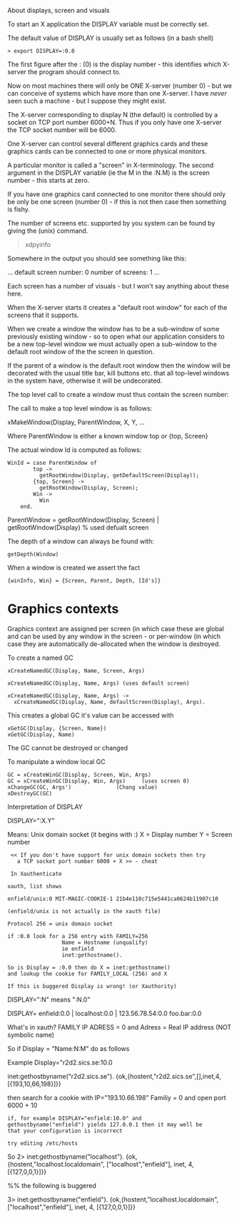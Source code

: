  About displays, screen and visuals

 To start an X application the DISPLAY variable must be correctly
set.

 The default value of DISPLAY is usually set as follows (in a bash
shell)

	> export DISPLAY=:0.0

 The first figure after the : (0) is the display number - this
identifies which X-server the program should connect to.

 Now on most machines there will only be ONE X-server (number 0) -
but we can conceive of systems which have more than one X-server. I
have *never* seen such a machine - but I suppose they might exist.

 The X-server corresponding to display N (the default) is controlled
by a socket on TCP port number 6000+N. Thus if you only have one
X-server the TCP socket number will be 6000.

 One X-server can control several different graphics cards and these
graphics cards can be connected to one or more physical monitors.

 A particular monitor is called a "screen" in X-terminology. The
second argument in the DISPLAY variable (ie the M in the :N.M) is the
screen number - this starts at zero.

 If you have one graphics card connected to one monitor there should
only be only be one screen (number 0) - if this is not then case then
something is fishy.

 The number of screens etc. supported by you system can be found by
giving the (unix) command.

  > xdpyinfo

 Somewhere in the output you should see something like this:

  ...
  default screen number:  0
  number of screens:  1
  ...

 Each screen has a number of visuals - but I won't say anything about
these here.

 When the X-server starts it creates a "default root window" for each
of the screens that it supports.

 When we create a window the window has to be a sub-window of some
previously existing window - so to open what our application considers
to be a new top-level window we must actually open a sub-window to the
default root window of the the screen in question.

 If the parent of a window is the default root window then the window
will be decorated with the usual title bar, kill buttons etc. that all
top-level windows  in the system  have, otherwise it  will be
undecorated.

 The top level call to create a window must thus contain the screen
number:

  The call to make a top level window is as follows:

  xMakeWindow(Display, ParentWindow, X, Y, ...

 Where ParentWindow is either a known window top or {top, Screen}

 The actual window Id is computed as follows:

	WinId = case ParentWindow of
			top ->
			  getRootWindow(Display, getDefaultScreen(Display));
			{top, Screen} ->
			  getRootWindow(Display, Screen);
			Win ->
			  Win
		end.

  ParentWindow = getRootWindow(Display, Screen)
		| getRootWindow(Display)     % used defualt screen

 The depth of a window can always be found with:

	getDepth(Window)

 When a window is created we assert the fact

	{winInfo, Win} = {Screen, Parent, Depth, [Id's]}

 Graphics contexts
 =================

 Graphics context are assigned per screen (in which case these are
global and can be used by any window in the screen - or per-window (in
which case they are automatically de-allocated when the window is
destroyed.

 To create a named GC

	xCreateNamedGC(Display, Name, Screen, Args)

    xCreateNamedGC(Display, Name, Args) (uses default screen)

	xCreateNamedGC(Display, Name, Args) ->
	  xCreateNamedGC(Display, Name, defaultScreen(Display), Args).




 This creates a global GC it's value can be accessed with

	xGetGC(Display, {Screen, Name})
	xGetGC(Display, Name)

 The GC cannot be destroyed or changed

 To manipulate a window local GC

	GC = xCreateWinGC(Display, Screen, Win, Args)
	GC = xCreateWinGC(Display, Win, Args)     (uses screen 0)
	xChangeGC(GC, Args')              (Chang value)
	xDestroyGC(GC)


Interpretation of DISPLAY

DISPLAY=":X.Y"

  Means: Unix domain socket (it begins with :)
	 X = Display number
	 Y = Screen number

     << If you don't have support for unix domain sockets then try
       a TCP socket port number 6000 + X >> - cheat

     In Xauthenticate

	xauth, list shows

    enfield/unix:0 MIT-MAGIC-COOKIE-1 21b4e110c715e5441ca0624b11907c10

	(enfield/unix is not actually in the xauth file)

	Protocol 256 = unix domain socket

    if :0.0 look for a 256 entry with FAMILY=256
			         Name = Hostname (unqualify)
			         ie enfield
					 inet:gethostname().

	So is Display = :0.0 then do X = inet:gethostname()
	and lookup the cookie for FAMILY_LOCAL (256) and X

	If this is buggered Display is wrong! (or Xauthority)

DISPLAY=":N" means ":N.0"

DISPLAY= enfield:0.0 | localhost:0.0 | 123.56.78.54:0.0
     foo.bar:0.0

What's in xauth? FAMILY IP ADRESS = 0
			  and Adress = Real IP address (NOT symbolic name)

So if Display = "Name:N:M" do as follows

Example Display="r2d2.sics.se:10.0

  inet:gethostbyname("r2d2.sics.se").
	{ok,{hostent,"r2d2.sics.se",[],inet,4,[{193,10,66,198}]}}

  then search for a cookie with IP="193.10.66.198"
	             Familiy = 0
			     and open port 6000 + 10

	if, for example DISPLAY="enfield:10.0" and
	gethostbyname("enfield") yields 127.0.0.1 then it may well be
	that your configuration is incorrect

	try editing /etc/hosts



So 2> inet:gethostbyname("localhost").
{ok,{hostent,"localhost.localdomain",
       ["localhost","enfield"],
       inet,
       4,
       [{127,0,0,1}]}}

%% the following is buggered

3> inet:gethostbyname("enfield").
{ok,{hostent,"localhost.localdomain",
       ["localhost","enfield"],
       inet,
       4,
       [{127,0,0,1}]}}
